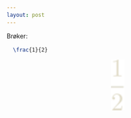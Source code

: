 ```yaml
---
layout: post
---
```


Brøker:

~~~ LaTex
  \frac{1}{2}
~~~

<div align="center">
  <img src="g19.svg" width="30"/>
</div>